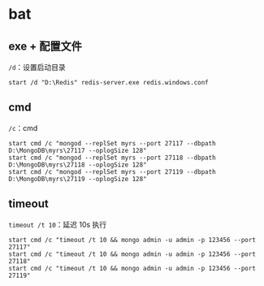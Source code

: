# bat

## exe + 配置文件

`/d`：设置启动目录

```
start /d "D:\Redis" redis-server.exe redis.windows.conf
```

## cmd

`/c`：cmd

```
start cmd /c "mongod --replSet myrs --port 27117 --dbpath D:\MongoDB\myrs\27117 --oplogSize 128"
start cmd /c "mongod --replSet myrs --port 27118 --dbpath D:\MongoDB\myrs\27118 --oplogSize 128"
start cmd /c "mongod --replSet myrs --port 27119 --dbpath D:\MongoDB\myrs\27119 --oplogSize 128"
```

## timeout

`timeout /t 10`：延迟 10s 执行

```
start cmd /c "timeout /t 10 && mongo admin -u admin -p 123456 --port 27117"
start cmd /c "timeout /t 10 && mongo admin -u admin -p 123456 --port 27118"
start cmd /c "timeout /t 10 && mongo admin -u admin -p 123456 --port 27119"
```
